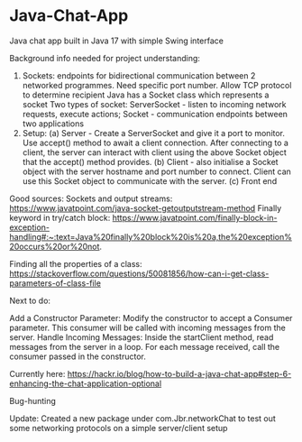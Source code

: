 # Java-Chat-App
 Java chat app built in Java 17 with simple Swing interface

Background info needed for project understanding:

1. Sockets: endpoints for bidirectional communication between 2 networked programmes. Need specific port number. Allow TCP protocol to determine recipient
Java has a Socket class which represents a socket
Two types of socket: ServerSocket - listen to incoming network requests, execute actions; Socket - communication endpoints between two applications
2. Setup: (a) Server - Create a ServerSocket and give it a port to monitor. Use accept() method to await a client connection. After connecting to a client, the server can interact with client using the above Socket object that the accept() method provides.
   (b) Client - also initialise a Socket object with the server hostname and port number to connect. Client can use this Socket object to communicate with the server.
   (c) Front end




Good sources:
Sockets and output streams: https://www.javatpoint.com/java-socket-getoutputstream-method
Finally keyword in try/catch block: https://www.javatpoint.com/finally-block-in-exception-handling#:~:text=Java%20finally%20block%20is%20a,the%20exception%20occurs%20or%20not.

Finding all the properties of a class: https://stackoverflow.com/questions/50081856/how-can-i-get-class-parameters-of-class-file


Next to do:

Add a Constructor Parameter: Modify the constructor to accept a Consumer<String> parameter. This consumer will be called with incoming messages from the server.
Handle Incoming Messages: Inside the startClient method, read messages from the server in a loop. For each message received, call the consumer passed in the constructor.

Currently here: https://hackr.io/blog/how-to-build-a-java-chat-app#step-6-enhancing-the-chat-application-optional

Bug-hunting


Update:
Created a new package under com.Jbr.networkChat to test out some networking protocols on a simple server/client setup



